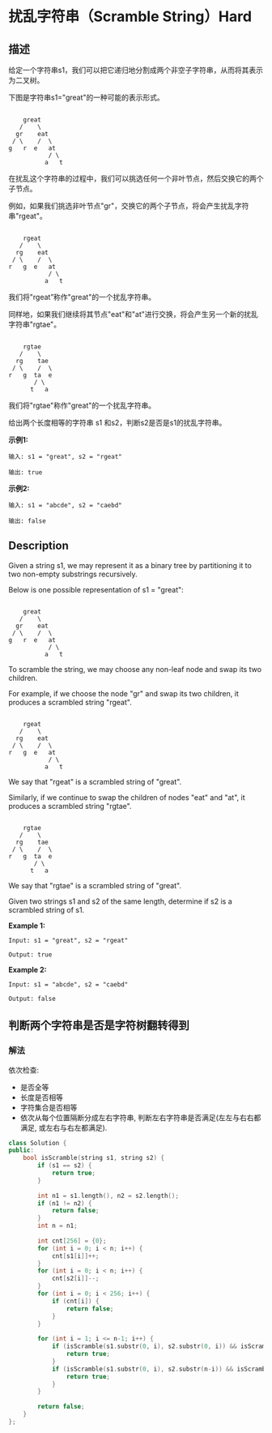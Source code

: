 # 扰乱字符串（Scramble String）Hard
## 描述
给定一个字符串s1，我们可以把它递归地分割成两个非空子字符串，从而将其表示为二叉树。

下图是字符串s1="great"的一种可能的表示形式。
```

    great
   /    \
  gr    eat
 / \    /  \
g   r  e   at
           / \
          a   t
```


在扰乱这个字符串的过程中，我们可以挑选任何一个非叶节点，然后交换它的两个子节点。

例如，如果我们挑选非叶节点"gr"，交换它的两个子节点，将会产生扰乱字符串"rgeat"。
```

    rgeat
   /    \
  rg    eat
 / \    /  \
r   g  e   at
           / \
          a   t
```


我们将"rgeat&rdquo;称作"great"的一个扰乱字符串。

同样地，如果我们继续将其节点"eat"和"at"进行交换，将会产生另一个新的扰乱字符串"rgtae"。
```

    rgtae
   /    \
  rg    tae
 / \    /  \
r   g  ta  e
       / \
      t   a
```


我们将"rgtae"称作"great"的一个扰乱字符串。

给出两个长度相等的字符串 s1 和s2，判断s2是否是s1的扰乱字符串。

**示例1:**
```
输入: s1 = "great", s2 = "rgeat"

输出: true
```


**示例2:**
```
输入: s1 = "abcde", s2 = "caebd"

输出: false
```

## Description
Given a string s1, we may represent it as a binary tree by partitioning it to two non-empty substrings recursively.

Below is one possible representation of s1 = "great":

```

    great
   /    \
  gr    eat
 / \    /  \
g   r  e   at
           / \
          a   t
```


To scramble the string, we may choose any non-leaf node and swap its two children.

For example, if we choose the node "gr" and swap its two children, it produces a scrambled string "rgeat".

```

    rgeat
   /    \
  rg    eat
 / \    /  \
r   g  e   at
           / \
          a   t
```


We say that "rgeat" is a scrambled string of "great".

Similarly, if we continue to swap the children of nodes "eat" and "at", it produces a scrambled string "rgtae".

```

    rgtae
   /    \
  rg    tae
 / \    /  \
r   g  ta  e
       / \
      t   a
```


We say that "rgtae" is a scrambled string of "great".

Given two strings s1 and s2 of the same length, determine if s2 is a scrambled string of s1.

**Example 1:**
```
Input: s1 = "great", s2 = "rgeat"

Output: true
```


**Example 2:**
```
Input: s1 = "abcde", s2 = "caebd"

Output: false
```


## 判断两个字符串是否是字符树翻转得到
### 解法
依次检查:
- 是否全等
- 长度是否相等
- 字符集合是否相等
- 依次从每个位置隔断分成左右字符串, 判断左右字符串是否满足(左左与右右都满足, 或左右与右左都满足).
```c++
class Solution {
public:
    bool isScramble(string s1, string s2) {
        if (s1 == s2) {
            return true;
        }
        
        int n1 = s1.length(), n2 = s2.length();
        if (n1 != n2) {
            return false;
        }
        int n = n1;
        
        int cnt[256] = {0};
        for (int i = 0; i < n; i++) {
            cnt[s1[i]]++;
        }
        for (int i = 0; i < n; i++) {
            cnt[s2[i]]--;
        }
        for (int i = 0; i < 256; i++) {
            if (cnt[i]) {
                return false;
            }
        }
        
        for (int i = 1; i <= n-1; i++) {
            if (isScramble(s1.substr(0, i), s2.substr(0, i)) && isScramble(s1.substr(i), s2.substr(i))) {
                return true;
            }
            if (isScramble(s1.substr(0, i), s2.substr(n-i)) && isScramble(s1.substr(i), s2.substr(0, n-i))) {
                return true;
            }
        }
        
        return false;
    }
};
```